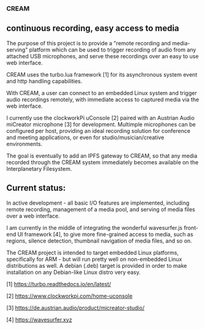 

### CREAM
## continuous recording, easy access to media

The purpose of this project is to provide a "remote recording and media-serving" platform which can be used to trigger recording of audio from any attached USB microphones, and serve these recordings over an easy to use web interface.

CREAM uses the turbo.lua framework [1] for its asynchronous system event and http handling capabilities.

With CREAM, a user can connect to an embedded Linux system and trigger audio recordings remotely, with immediate access to captured media via the web interface.

I currently use the clockworkPi uConsole [2] paired with an Austrian Audio miCreator microphone [3] for development.  Multimple microphones can be configured per host, providing an ideal recording solution for conference and meeting applications, or even for studio/musician/creative environments.

The goal is eventually to add an IPFS gateway to CREAM, so that any media recorded through the CREAM system immediately becomes available on the Interplanetary Filesystem.

## Current status:

In active development - all basic I/O features are implemented, including remote recording, management of a media pool, and serving of media files over a web interface.  

I am currently in the middle of integrating the wonderful wavesurfer.js front-end UI framework [4], to give more fine-grained access to media, such as regions, silence detection, thumbnail navigation of media files, and so on.

The CREAM project is intended to target embedded Linux platforms, specifically for ARM - but will run pretty well on non-embedded Linux distributions as well.  A debian (.deb) target is provided in order to make installation on any Debian-like Linux distro very easy.

[1] https://turbo.readthedocs.io/en/latest/

[2] https://www.clockworkpi.com/home-uconsole

[3] https://de.austrian.audio/product/micreator-studio/

[4] https://wavesurfer.xyz
